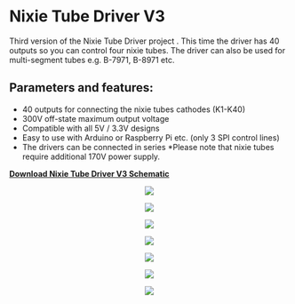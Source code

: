 # Nixie Tube Driver V3

Third version of the Nixie Tube Driver project . This time the driver has 40 outputs so you can control four nixie tubes. The driver can also be used for multi-segment tubes e.g. B-7971, B-8971 etc.

## Parameters and features:

- 40 outputs for connecting the nixie tubes cathodes (K1-K40)
- 300V off-state maximum output voltage
- Compatible with all 5V / 3.3V designs
- Easy to use with Arduino or Raspberry Pi etc. (only 3 SPI control lines)
- The drivers can be connected in series
*Please note that nixie tubes require additional 170V power supply.


**<a href="https://github.com/marcinsaj/Nixie-Tube-Driver-V3/raw/main/datasheet/Schematic-Nixie-Tubes-Controller-40.pdf">Download Nixie Tube Driver V3 Schematic</a>**


<p align="center"><img src="https://github.com/marcinsaj/Nixie-Tube-Driver-V3/blob/main/extras/nixie-tubes-controller-40-outputs-project-cover.jpg"></p>
<p align="center"><img src="https://github.com/marcinsaj/Nixie-Tube-Driver-V3/blob/main/datasheet/Example-Diagram-4-Nixie-Tubes-Controller-40-Outputs.png"></p>
<p align="center"><img src="https://github.com/marcinsaj/Nixie-Tube-Driver-V3/blob/main/extras/nixie-tubes-controller-40-outputs-project.jpg"></p>
<p align="center"><img src="https://github.com/marcinsaj/Nixie-Tube-Driver-V3/blob/main/extras/nixie-tubes-controller-40-outputs-project-cover-bottom-project.jpg"></p>
<p align="center"><img src="https://github.com/marcinsaj/Nixie-Tube-Driver-V3/blob/main/extras/nixie-tube-controller-40-dimensions-pinout.png"></p>
<p align="center"><img src="https://github.com/marcinsaj/Nixie-Tube-Driver-V3/blob/main/extras/nixie-tube-controller-40-tubes.png"></p>
<p align="center"><img src="https://github.com/marcinsaj/Nixie-Tube-Driver-V3/blob/main/datasheet/Nixie-Tubes-Controller-40-Schematic.png"></p>
